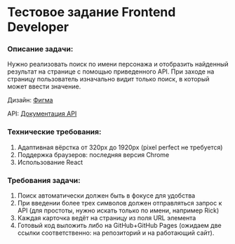 # Тестовое задание Frontend Developer

### Описание задачи:

Нужно реализовать поиск по имени персонажа и отобразить найденный результат  на странице с помощью приведенного API. При заходе на страницу пользователь изначально видит только поиск, в который может ввести значение.

Дизайн: [Фигма](https://www.figma.com/design/OqXrvb70uW6plWJYGW4cvI/Rick-nad-Morti-test?node-id=101-2&p=f&t=zrmVhbhxKpJKZ5IE-0 "ссылка на макет")

API: [Документация API](https://rickandmortyapi.com/documentation/#rest "ссылка на API")

### Технические требования:

1. Адаптивная вёрстка от 320px до 1920px (pixel perfect не требуется)
2. Поддержка браузеров: последняя версия Chrome
3. Использование React

### Требования задачи:

1. Поиск автоматически должен быть в фокусе для удобства
2. При введении более трех символов должен отправляться запрос к API (для простоты, нужно искать только по имени, например Rick)
3. Каждая карточка ведёт на страницу из поля URL элемента
4. Готовый код выложить либо на GitHub+GitHub Pages (ожидаем две ссылки соответственно: на репозиторий и на работающий сайт).
